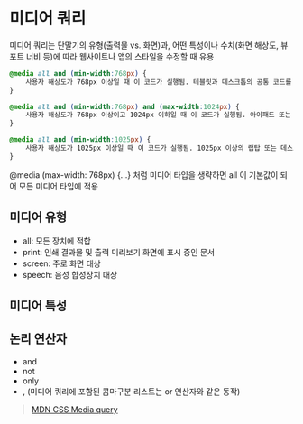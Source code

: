# 미디어 쿼리

미디어 쿼리는 단말기의 유형(출력물 vs. 화면)과, 어떤 특성이나 수치(화면 해상도, 뷰포트 너비 등)에 따라 웹사이트나 앱의 스타일을 수정할 때 유용

```css
@media all and (min-width:768px) {
    사용자 해상도가 768px 이상일 때 이 코드가 실행됨. 테블릿과 데스크톱의 공통 코드를 작성한다.
}

@media all and (min-width:768px) and (max-width:1024px) {
    사용자 해상도가 768px 이상이고 1024px 이하일 때 이 코드가 실행됨. 아이패드 또는 비교적 작은 해상도의 랩탑이나 데스크톱에 대응하는 코드를 작성한다.
}

@media all and (min-width:1025px) {
    사용자 해상도가 1025px 이상일 때 이 코드가 실행됨. 1025px 이상의 랩탑 또는 데스크톱에 대응하는 코드를 작성한다.
}
```

@media (max-width: 768px) {...} 처럼 미디어 타입을 생략하면 all 이 기본값이 되어 모든 미디어 타입에 적용

## 미디어 유형

- all: 모든 장치에 적합
- print: 인쇄 결과물 및 출력 미리보기 화면에 표시 중인 문서
- screen: 주로 화면 대상
- speech: 음성 합성장치 대상

## 미디어 특성

## 논리 연산자

- and
- not
- only
- , (미디어 쿼리에 포함된 콤마구분 리스트는 or 연산자와 같은 동작)

> [MDN CSS Media query](https://developer.mozilla.org/ko/docs/Web/Guide/CSS/Media_queries)
